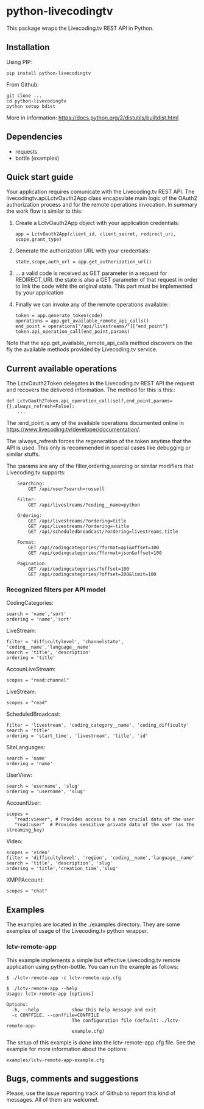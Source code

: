 python-livecodingtv
===================

This package wraps the Livecoding.tv REST API in Python.

Installation
------------

Using PIP:

    pip install python-livecodingtv

From Github:

    git clone ...
    cd python-livecodingtv
    python setup bdist 

More in information: https://docs.python.org/2/distutils/builtdist.html


Dependencies
------------

- requests
- bottle (examples)


Quick start guide
-----------------

Your application requires comunicate with the Livecoding.tv REST API. The 
livecodingtv.api.LctvOauth2App class encapsulate main logic of the OAuth2
authorization process and for the remote operations invocation. In summary 
the work flow is similar to this:

1. Create a LctvOauth2App object with your application credentials:

       app = LctvOauth2App(client_id, client_secret, redirect_uri, scope,grant_type)

2. Generate the authorization URL with your credentials:

       state,scope,auth_url = app.get_authorization_url()

3. ... a valid code is received as GET parameter in a request for
   REDIRECT_URI. the state is also a GET parameter of that request in order
   to link the code witht the original state. This part must be implemented
   by your application

4. Finally we can invoke any of the remote operations available::

       token = app.generate_token(code)
       operations = app.get_available_remote_api_calls()
       end_point = operations["/api/livestreams/"]["end_point"]
       token.api_operation_call(end_point,params)

Note that the app.get_available_remote_api_calls method discovers on the fly
the available methods provided by Livecoding.tv service.


Current available operations
----------------------------

The LctvOauth2Token delegates in the Livecoding.tv REST API the request and 
recovers the delivered information. The method for this is this::
    
    def LctvOauth2Token.api_operation_call(self,end_point,params={},always_refresh=False):
        ...

The :end_point is any of the available operations documented online
in https://www.livecoding.tv/developer/documentation/.

The :always_refresh forces the regeneration of the token anytime
that the API is used. This only is recommended in special cases
like debugging or similar stuffs.

The :params are any of the filter,ordering,searcing or similar
modifiers that Livecoding.tv supports:

        Searching:
            GET /api/user?search=russell

        Filter:
            GET /api/livestreams/?coding__name=python

        Ordering:
            GET /api/livestreams/?ordering=title
            GET /api/livestreams/?ordering=-title
            GET /api/scheduledbroadcast/?ordering=livestreams,title

        Format:
            GET /api/codingcategories/?format=api&offset=100
            GET /api/codingcategories/?format=json&offset=100

        Pagination:
            GET /api/codingcategories/?offset=100
            GET /api/codingcategories/?offset=200&limit=100


### Recognized filters per API model


CodingCategories:

    search = 'name','sort'
    ordering = 'name','sort'


LiveStream:

    filter = 'difficultylevel', 'channelstate', 'coding__name','language__name'
    search = 'title', 'description'
    ordering = 'title'


AccounLiveStream:

    scopes = "read:channel"
        

LiveStream:

    scopes = "read"


ScheduledBroadcast:

    filter = 'livestream', 'coding_category__name', 'coding_difficulty'
    search = 'title'
    ordering = 'start_time', 'livestream', 'title', 'id'


SiteLanguages:

    search = 'name'
    ordering = 'name'


UserView:

    search = 'username', 'slug'
    ordering = 'username', 'slug'


AccountUser:

    scopes =
       "read:viewer", # Provides access to a non crucial data of the user
       "read:user"  # Provides sensitive private data of the user (as the streaming_key)
    
    
Video:

    scopes = 'video'
    filter = 'difficultylevel', 'region', 'coding__name','language__name'
    search = 'title', 'description', 'slug'
    ordering = 'title','creation_time','slug'


XMPPAccount:

    scopes = "chat"


Examples
--------

The examples are located in the ./examples directory. They are some examples
of usage of the Livecoding.tv python wrapper.

### lctv-remote-app


This example implements a simple but effective Livecoding.tv remote
application using python-bottle. You can run the example as follows:

    
    $ ./lctv-remote-app -c lctv-remote-app.cfg

    $ ./lctv-remote-app --help
    Usage: lctv-remote-app [options]

    Options:
      -h, --help            show this help message and exit
      -c CONFFILE, --conffile=CONFFILE
                            The configuration file (default: ./lctv-remote-app-
                            example.cfg)

The setup of this example is done into the lctv-remote-app.cfg file. See the
example for more information about the options:

    examples/lctv-remote-app-example.cfg

Bugs, comments and suggestions
------------------------------

Please, use the issue reporting track of Github to report this kind of
messages. All of them are welcome!.